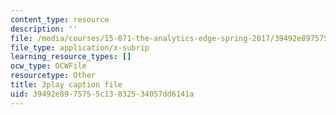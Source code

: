 ```yaml
---
content_type: resource
description: ''
file: /media/courses/15-071-the-analytics-edge-spring-2017/39492e8975755c13832534057dd6141a_ag4Qe2uheP0.vtt
file_type: application/x-subrip
learning_resource_types: []
ocw_type: OCWFile
resourcetype: Other
title: 3play caption file
uid: 39492e89-7575-5c13-8325-34057dd6141a
---
```

